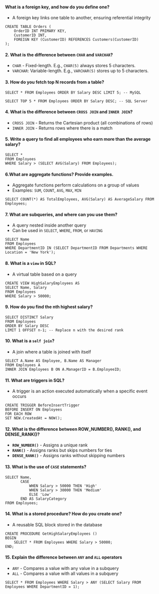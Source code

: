 #### What is a foreign key, and how do you define one?
- A foreign key links one table to another, ensuring referential integrity

```code
CREATE TABLE Orders (
    OrderID INT PRIMARY KEY,
    CustomerID INT,
    FOREIGN KEY (CustomerID) REFERENCES Customers(CustomerID)
);
```

#### 2. What is the difference between `CHAR` and `VARCHAR`?
- `CHAR` - Fixed-length. E.g., `CHAR(5)` always stores 5 characters.
- `VARCHAR`: Variable-length. E.g., `VARCHAR(5)` stores up to 5 characters.

#### 3. How do you fetch top N records from a table?

```code
SELECT * FROM Employees ORDER BY Salary DESC LIMIT 5; -- MySQL
```

```code
SELECT TOP 5 * FROM Employees ORDER BY Salary DESC; -- SQL Server
```

#### 4. What is the difference between `CROSS JOIN` and `INNER JOIN`?
- `CROSS JOIN` - Returns the Cartesian product (all combinations of rows)
- `INNER JOIN` - Returns rows where there is a match

#### 5. Write a query to find all employees who earn more than the average salary?

```code
SELECT * 
FROM Employees
WHERE Salary > (SELECT AVG(Salary) FROM Employees);
```

#### 6.What are aggregate functions? Provide examples.
- Aggregate functions perform calculations on a group of values
- Examples: `SUM`, `COUNT`, `AVG`, `MAX`, `MIN`

```code
SELECT COUNT(*) AS TotalEmployees, AVG(Salary) AS AverageSalary FROM Employees;
```

#### 7. What are subqueries, and where can you use them?
- A query nested inside another query
- Can be used in `SELECT`, `WHERE`, `FROM`, or `HAVING`

```code
SELECT Name 
FROM Employees
WHERE DepartmentID IN (SELECT DepartmentID FROM Departments WHERE Location = 'New York');
```

#### 8. What is a `view` in SQL?
- A virtual table based on a query

```code
CREATE VIEW HighSalaryEmployees AS 
SELECT Name, Salary 
FROM Employees 
WHERE Salary > 50000;
```

#### 9. How do you find the nth highest salary?

```code
SELECT DISTINCT Salary 
FROM Employees 
ORDER BY Salary DESC
LIMIT 1 OFFSET n-1; -- Replace n with the desired rank
```

#### 10. What is a `self join`?
- A join where a table is joined with itself

```code
SELECT A.Name AS Employee, B.Name AS Manager
FROM Employees A
INNER JOIN Employees B ON A.ManagerID = B.EmployeeID;
```

#### 11. What are triggers in SQL?
- A trigger is an action executed automatically when a specific event occurs

```code
CREATE TRIGGER BeforeInsertTrigger
BEFORE INSERT ON Employees
FOR EACH ROW
SET NEW.CreatedAt = NOW();
```

#### 12. What is the difference between ROW_NUMBER(), RANK(), and DENSE_RANK()?
- **`ROW_NUMBER()`** - Assigns a unique rank
- **`RANK()`** - Assigns ranks but skips numbers for ties
- **`DENSE_RANK()`** - Assigns ranks without skipping numbers

#### 13. What is the use of `CASE` statements?

```code
SELECT Name, 
       CASE 
           WHEN Salary > 50000 THEN 'High'
           WHEN Salary > 30000 THEN 'Medium'
           ELSE 'Low'
       END AS SalaryCategory
FROM Employees;
```

#### 14. What is a stored procedure? How do you create one?
- A reusable SQL block stored in the database

```code
CREATE PROCEDURE GetHighSalaryEmployees ()
BEGIN
    SELECT * FROM Employees WHERE Salary > 50000;
END;
```

#### 15. Explain the difference between `ANY` and `ALL` operators
- `ANY` - Compares a value with any value in a subquery
- `ALL` - Compares a value with all values in a subquery

```code
SELECT * FROM Employees WHERE Salary > ANY (SELECT Salary FROM Employees WHERE DepartmentID = 1);
```






